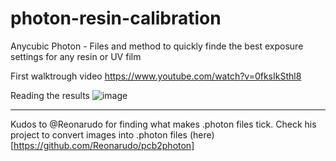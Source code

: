 # photon-resin-calibration
Anycubic Photon - Files and method to quickly finde the best exposure settings for any resin or UV film

First walktrough video
https://www.youtube.com/watch?v=0fksIkSthl8

Reading the results
![image](https://user-images.githubusercontent.com/11083514/40264048-e9b664de-5b13-11e8-9322-67906841a8fd.png)


---
Kudos to @Reonarudo for finding what makes .photon files tick. Check his project to convert images into .photon files (here)[https://github.com/Reonarudo/pcb2photon]
